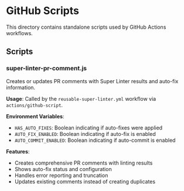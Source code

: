 <!-- file: .github/scripts/README.md -->
<!-- version: 1.0.0 -->
<!-- guid: 2e6f66ca-86aa-46dc-b806-e5ad95dee9fb -->

# GitHub Scripts

This directory contains standalone scripts used by GitHub Actions workflows.

## Scripts

### super-linter-pr-comment.js

Creates or updates PR comments with Super Linter results and auto-fix information.

**Usage**: Called by the `reusable-super-linter.yml` workflow via `actions/github-script`.

**Environment Variables**:

- `HAS_AUTO_FIXES`: Boolean indicating if auto-fixes were applied
- `AUTO_FIX_ENABLED`: Boolean indicating if auto-fix is enabled
- `AUTO_COMMIT_ENABLED`: Boolean indicating if auto-commit is enabled

**Features**:

- Creates comprehensive PR comments with linting results
- Shows auto-fix status and configuration
- Handles error reporting and truncation
- Updates existing comments instead of creating duplicates
